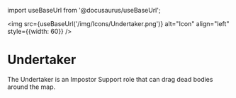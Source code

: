 import useBaseUrl from '@docusaurus/useBaseUrl';

<img src={useBaseUrl('/img/Icons/Undertaker.png')} alt="Icon" align="left" style={{width: 60}} />
# Undertaker

The Undertaker is an Impostor Support role that can drag dead bodies around the map.
